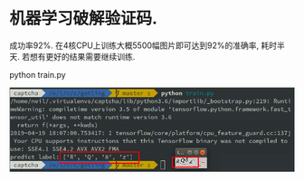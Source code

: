 # 机器学习破解验证码.


成功率92%. 在4核CPU上训练大概5500幅图片即可达到92%的准确率, 耗时半天. 若想有更好的结果需要继续训练.


python train.py


![rq8z](./rq8z.png)
